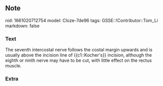 ## Note
nid: 1661020712754
model: Cloze-7de96
tags: GSSE::!Contributor::Tom_Li
markdown: false

### Text
<div>
  The seventh intercostal nerve follows the costal margin upwards
  and is usually above the incision line of {{c1::Kocher's}}
  incision, although the eighth or ninth nerve may have to be cut,
  with little effect on the rectus muscle.
</div>

### Extra

